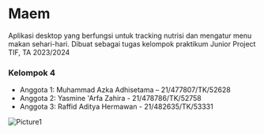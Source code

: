 # Maem
Aplikasi desktop yang berfungsi untuk tracking nutrisi dan mengatur menu makan sehari-hari. Dibuat sebagai tugas kelompok praktikum Junior Project TIF, TA 2023/2024

### Kelompok 4
- Anggota 1: Muhammad Azka Adhisetama – 21/477807/TK/52628
- Anggota 2: Yasmine 'Arfa Zahira - 21/478786/TK/52758
- Anggota 3: Raffid Aditya Hermawan - 21/482635/TK/53331

![Picture1](https://github.com/Adhisetama/Maem/assets/134650080/e8b7c81b-6e50-47d3-84ec-03a6d415ea32)

